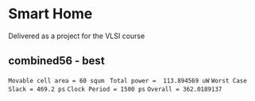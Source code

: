 # Smart Home
Delivered as a project for the VLSI course

## combined56 - best
`` Movable cell area = 60 squm  `` 
`` Total power =  113.894569 uW ``
`` Worst Case Slack = 469.2 ps ``
`` Clock Period = 1500 ps ``
`` Overall = 362.0189137 ``
